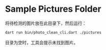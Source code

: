 # Sample Pictures Folder

将待检测的图片放在此目录下，然后运行：

```bash
dart run bin/photo_clean_cli.dart ./pictures
```

目录为空时，工具会提示未找到图片。
